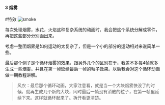 #### 3  烟雾
#特效
![smoke](assets/tutorials/t3/smoke.gif)

  每次处理烟雾，水花，火焰这种复杂系统的动画时，我会把这个系统分解成零件，再把这些部分分别画出来。

  考虑一整团烟雾是如何运动的太复杂了，但是一个小的部分的运动相对来说简单一些。

  最后那个例子是个循环烟雾的效果，跟另外几个的区别在于，我差不多每4帧就多生成一些烟雾。并且在第一帧延续最后一帧的粒子效果。以后我会对这个循环动画做一期教程讲解。

> 风农：最后那个循环动画，大家注意看，就是当一个大块烟雾快没了的时候，就再生成几个新的大块，同时最后一帧没有消散的粒子，在第一帧里延续下来。这样就循环起来了。拆开看更清楚。